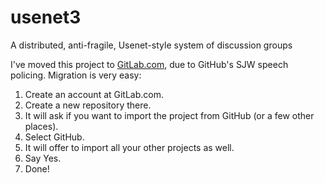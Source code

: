# usenet3
A distributed, anti-fragile, Usenet-style system of discussion groups

I've moved this project to <a href='https://gitlab.com/aaron-baugher/usenet3'>GitLab.com</a>, due to GitHub's SJW speech policing.  Migration is very easy:

1. Create an account at GitLab.com.
2. Create a new repository there.
3. It will ask if you want to import the project from GitHub (or a few other places).
4. Select GitHub.
5. It will offer to import all your other projects as well.
6. Say Yes.
7. Done!
